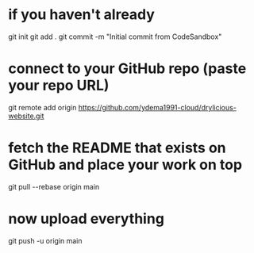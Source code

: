 # if you haven't already
git init
git add .
git commit -m "Initial commit from CodeSandbox"

# connect to your GitHub repo (paste your repo URL)
git remote add origin https://github.com/ydema1991-cloud/drylicious-website.git

# fetch the README that exists on GitHub and place your work on top
git pull --rebase origin main

# now upload everything
git push -u origin main

